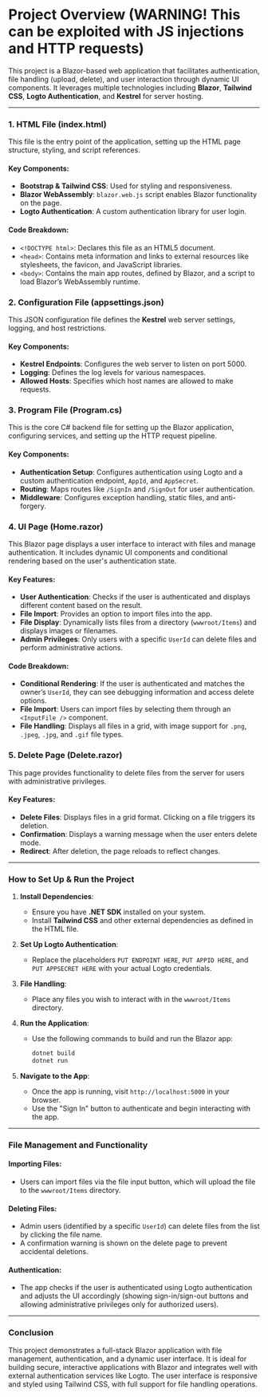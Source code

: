 
# Project Overview (WARNING! This can be exploited with JS injections and HTTP requests)

This project is a Blazor-based web application that facilitates authentication, file handling (upload, delete), and user interaction through dynamic UI components. It leverages multiple technologies including **Blazor**, **Tailwind CSS**, **Logto Authentication**, and **Kestrel** for server hosting.

---

### 1. **HTML File (index.html)**

This file is the entry point of the application, setting up the HTML page structure, styling, and script references.

#### Key Components:
- **Bootstrap & Tailwind CSS**: Used for styling and responsiveness.
- **Blazor WebAssembly**: `blazor.web.js` script enables Blazor functionality on the page.
- **Logto Authentication**: A custom authentication library for user login.
  
#### Code Breakdown:
- `<!DOCTYPE html>`: Declares this file as an HTML5 document.
- `<head>`: Contains meta information and links to external resources like stylesheets, the favicon, and JavaScript libraries.
- `<body>`: Contains the main app routes, defined by Blazor, and a script to load Blazor’s WebAssembly runtime.

### 2. **Configuration File (appsettings.json)**

This JSON configuration file defines the **Kestrel** web server settings, logging, and host restrictions.

#### Key Components:
- **Kestrel Endpoints**: Configures the web server to listen on port 5000.
- **Logging**: Defines the log levels for various namespaces.
- **Allowed Hosts**: Specifies which host names are allowed to make requests.

### 3. **Program File (Program.cs)**

This is the core C# backend file for setting up the Blazor application, configuring services, and setting up the HTTP request pipeline.

#### Key Components:
- **Authentication Setup**: Configures authentication using Logto and a custom authentication endpoint, `AppId`, and `AppSecret`.
- **Routing**: Maps routes like `/SignIn` and `/SignOut` for user authentication.
- **Middleware**: Configures exception handling, static files, and anti-forgery.

### 4. **UI Page (Home.razor)**

This Blazor page displays a user interface to interact with files and manage authentication. It includes dynamic UI components and conditional rendering based on the user's authentication state.

#### Key Features:
- **User Authentication**: Checks if the user is authenticated and displays different content based on the result.
- **File Import**: Provides an option to import files into the app.
- **File Display**: Dynamically lists files from a directory (`wwwroot/Items`) and displays images or filenames.
- **Admin Privileges**: Only users with a specific `UserId` can delete files and perform administrative actions.

#### Code Breakdown:
- **Conditional Rendering**: If the user is authenticated and matches the owner’s `UserId`, they can see debugging information and access delete options.
- **File Import**: Users can import files by selecting them through an `<InputFile />` component.
- **File Handling**: Displays all files in a grid, with image support for `.png`, `.jpeg`, `.jpg`, and `.gif` file types.

### 5. **Delete Page (Delete.razor)**

This page provides functionality to delete files from the server for users with administrative privileges.

#### Key Features:
- **Delete Files**: Displays files in a grid format. Clicking on a file triggers its deletion.
- **Confirmation**: Displays a warning message when the user enters delete mode.
- **Redirect**: After deletion, the page reloads to reflect changes.

---

### How to Set Up & Run the Project

1. **Install Dependencies**:
   - Ensure you have **.NET SDK** installed on your system.
   - Install **Tailwind CSS** and other external dependencies as defined in the HTML file.

2. **Set Up Logto Authentication**:
   - Replace the placeholders `PUT ENDPOINT HERE`, `PUT APPID HERE`, and `PUT APPSECRET HERE` with your actual Logto credentials.

3. **File Handling**:
   - Place any files you wish to interact with in the `wwwroot/Items` directory.

4. **Run the Application**:
   - Use the following commands to build and run the Blazor app:
     ```bash
     dotnet build
     dotnet run
     ```

5. **Navigate to the App**:
   - Once the app is running, visit `http://localhost:5000` in your browser.
   - Use the "Sign In" button to authenticate and begin interacting with the app.

---

### File Management and Functionality

#### Importing Files:
- Users can import files via the file input button, which will upload the file to the `wwwroot/Items` directory.
  
#### Deleting Files:
- Admin users (identified by a specific `UserId`) can delete files from the list by clicking the file name.
- A confirmation warning is shown on the delete page to prevent accidental deletions.

#### Authentication:
- The app checks if the user is authenticated using Logto authentication and adjusts the UI accordingly (showing sign-in/sign-out buttons and allowing administrative privileges only for authorized users).

---

### Conclusion

This project demonstrates a full-stack Blazor application with file management, authentication, and a dynamic user interface. It is ideal for building secure, interactive applications with Blazor and integrates well with external authentication services like Logto. The user interface is responsive and styled using Tailwind CSS, with full support for file handling operations.
